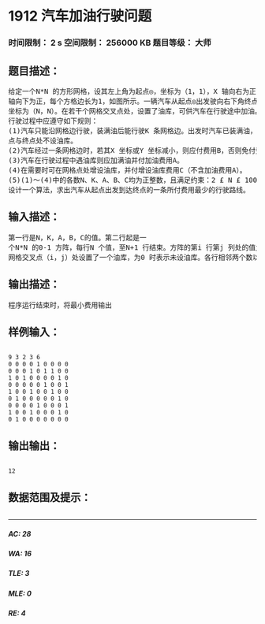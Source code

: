 # 1912 汽车加油行驶问题   
### 时间限制： 2 s     空间限制： 256000 KB     题目等级： 大师  
## 题目描述：  

<pre>
给定一个N*N 的方形网格，设其左上角为起点◎，坐标为（1，1），X 轴向右为正，Y  
轴向下为正，每个方格边长为1，如图所示。一辆汽车从起点◎出发驶向右下角终点▲，其  
坐标为（N，N）。在若干个网格交叉点处，设置了油库，可供汽车在行驶途中加油。汽车在  
行驶过程中应遵守如下规则：
(1)汽车只能沿网格边行驶，装满油后能行驶K 条网格边。出发时汽车已装满油，在起  
点与终点处不设油库。  
(2)汽车经过一条网格边时，若其X 坐标或Y 坐标减小，则应付费用B，否则免付费用。  
(3)汽车在行驶过程中遇油库则应加满油并付加油费用A。  
(4)在需要时可在网格点处增设油库，并付增设油库费用C（不含加油费用A）。  
(5)(1)～(4)中的各数N、K、A、B、C均为正整数，且满足约束：2 £ N £ 100，2 £ K £ 10。  
设计一个算法，求出汽车从起点出发到达终点的一条所付费用最少的行驶路线。
</pre>
  
  
## 输入描述：  

<pre>
第一行是N，K，A，B，C的值。第二行起是一  
个N*N 的0-1 方阵，每行N 个值，至N+1 行结束。方阵的第i 行第j 列处的值为1 表示在  
网格交叉点（i，j）处设置了一个油库，为0 时表示未设油库。各行相邻两个数以空格分隔。
</pre>
  
  
## 输出描述：  

<pre>
程序运行结束时，将最小费用输出
</pre>
  
  
## 样例输入：  

<pre><code>
9 3 2 3 6  
0 0 0 0 1 0 0 0 0  
0 0 0 1 0 1 1 0 0  
1 0 1 0 0 0 0 1 0  
0 0 0 0 0 1 0 0 1  
1 0 0 1 0 0 1 0 0  
0 1 0 0 0 0 0 1 0  
0 0 0 0 1 0 0 0 1  
1 0 0 1 0 0 0 1 0  
0 1 0 0 0 0 0 0 0
</code></pre>
  
  
## 输出输出：  

<pre><code>
12
</code></pre>
  
  
## 数据范围及提示：  

<pre>
</pre>
  
  
***  

##### AC: 28  
##### WA: 16  
##### TLE: 3  
##### MLE: 0  
##### RE: 4  
